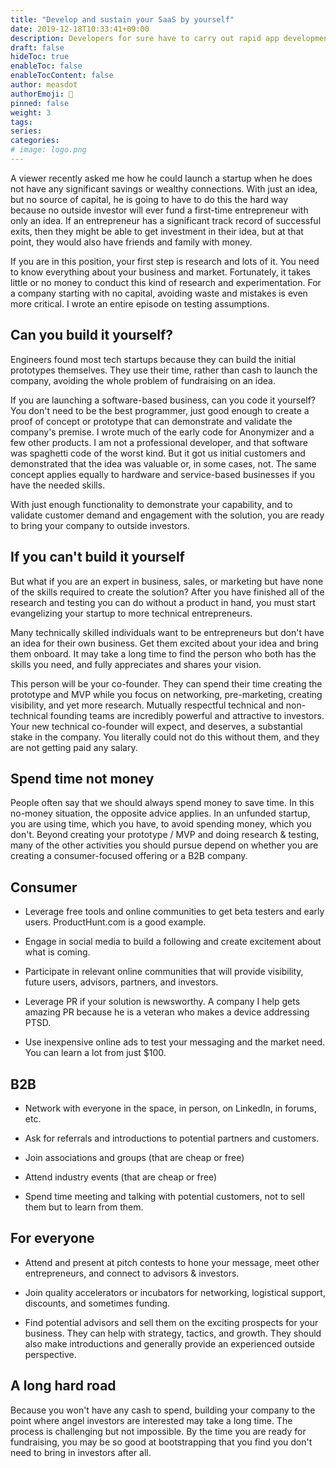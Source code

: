 ```yaml
---
title: "Develop and sustain your SaaS by yourself"
date: 2019-12-18T10:33:41+09:00
description: Developers for sure have to carry out rapid app development, platform support and operational maintenance all together. 
draft: false
hideToc: true
enableToc: false
enableTocContent: false
author: measdot
authorEmoji: 🎅
pinned: false
weight: 3
tags:
series:
categories:
# image: logo.png
---
```


A viewer recently asked me how he could launch a startup when he does not have any significant savings or wealthy connections. With just an idea, but no source of capital, he is going to have to do this the hard way because no outside investor will ever fund a first-time entrepreneur with only an idea. If an entrepreneur has a significant track record of successful exits, then they might be able to get investment in their idea, but at that point, they would also have friends and family with money.

If you are in this position, your first step is research and lots of it. You need to know everything about your business and market. Fortunately, it takes little or no money to conduct this kind of research and experimentation. For a company starting with no capital, avoiding waste and mistakes is even more critical. I wrote an entire episode on testing assumptions.

## Can you build it yourself?

Engineers found most tech startups because they can build the initial prototypes themselves. They use their time, rather than cash to launch the company, avoiding the whole problem of fundraising on an idea.

If you are launching a software-based business, can you code it yourself? You don't need to be the best programmer, just good enough to create a proof of concept or prototype that can demonstrate and validate the company's premise. I wrote much of the early code for Anonymizer and a few other products. I am not a professional developer, and that software was spaghetti code of the worst kind. But it got us initial customers and demonstrated that the idea was valuable or, in some cases, not. The same concept applies equally to hardware and service-based businesses if you have the needed skills.

With just enough functionality to demonstrate your capability, and to validate customer demand and engagement with the solution, you are ready to bring your company to outside investors.

## If you can't build it yourself

But what if you are an expert in business, sales, or marketing but have none of the skills required to create the solution? After you have finished all of the research and testing you can do without a product in hand, you must start evangelizing your startup to more technical entrepreneurs.

Many technically skilled individuals want to be entrepreneurs but don't have an idea for their own business. Get them excited about your idea and bring them onboard. It may take a long time to find the person who both has the skills you need, and fully appreciates and shares your vision.

This person will be your co-founder. They can spend their time creating the prototype and MVP while you focus on networking, pre-marketing, creating visibility, and yet more research. Mutually respectful technical and non-technical founding teams are incredibly powerful and attractive to investors. Your new technical co-founder will expect, and deserves, a substantial stake in the company. You literally could not do this without them, and they are not getting paid any salary.

## Spend time not money

People often say that we should always spend money to save time. In this no-money situation, the opposite advice applies. In an unfunded startup, you are using time, which you have, to avoid spending money, which you don't. Beyond creating your prototype / MVP and doing research & testing, many of the other activities you should pursue depend on whether you are creating a consumer-focused offering or a B2B company.

## Consumer

- Leverage free tools and online communities to get beta testers and early users. ProductHunt.com is a good example.

 - Engage in social media to build a following and create excitement about what is coming.
 
- Participate in relevant online communities that will provide visibility, future users, advisors, partners, and investors.

- Leverage PR if your solution is newsworthy. A company I help gets amazing PR because he is a veteran who makes a device addressing PTSD.

- Use inexpensive online ads to test your messaging and the market need. You can learn a lot from just $100.

## B2B

- Network with everyone in the space, in person, on LinkedIn, in forums, etc.

- Ask for referrals and introductions to potential partners and customers.

- Join associations and groups (that are cheap or free)

- Attend industry events (that are cheap or free)

- Spend time meeting and talking with potential customers, not to sell them but to learn from them.

## For everyone

- Attend and present at pitch contests to hone your message, meet other entrepreneurs, and connect to advisors & investors.

- Join quality accelerators or incubators for networking, logistical support, discounts, and sometimes funding.

- Find potential advisors and sell them on the exciting prospects for your business. They can help with strategy, tactics, and growth. They should also make introductions and generally provide an experienced outside perspective.

## A long hard road

Because you won't have any cash to spend, building your company to the point where angel investors are interested may take a long time. The process is challenging but not impossible. By the time you are ready for fundraising, you may be so good at bootstrapping that you find you don't need to bring in investors after all.
